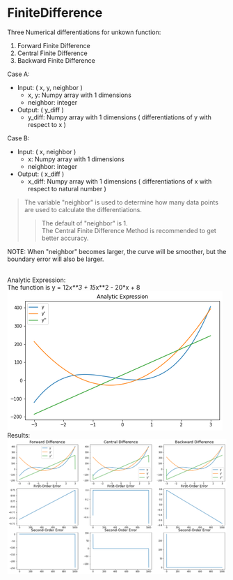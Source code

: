# FiniteDifference

Three Numerical differentiations for unkown function:
1. Forward Finite Difference
2. Central Finite Difference
3. Backward Finite Difference

Case A:<br>
* Input: ( x, y, neighbor ) <br>
  * x, y: Numpy array with 1 dimensions <br>
  * neighbor: integer <br>
* Output: ( y_diff ) <br>
  * y_diff: Numpy array with 1 dimensions ( differentiations of y with respect to x ) <br>

Case B:<br>
* Input: ( x, neighbor ) <br>
  * x: Numpy array with 1 dimensions <br>
  * neighbor: integer <br>
* Output: ( x_diff ) <br>
  * x_diff: Numpy array with 1 dimensions ( differentiations of x with respect to natural number ) <br>

>The variable "neighbor" is used to determine how many data points are used to calculate the differentiations. <br>
>>The default of "neighbor" is 1. <br>
The Central Finite Difference Method is recommended to get better accuracy. <br>

NOTE: When "neighbor" becomes larger, the curve will be smoother, but the boundary error will also be larger.<br><br>

Analytic Expression: <br>
The function is y = 12*x**3 + 15*x**2 - 20*x + 8 <br>
![](https://github.com/TW-ZJLin/FiniteDifference/blob/main/analytic_expression.png)<br>
Results: <br>
![](https://github.com/TW-ZJLin/FiniteDifference/blob/main/results.png)
